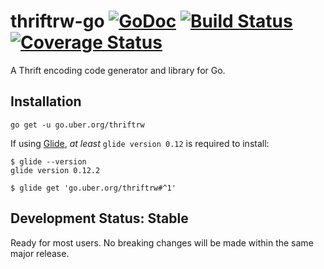 # thriftrw-go [![GoDoc][doc-img]][doc] [![Build Status][ci-img]][ci] [![Coverage Status][cov-img]][cov]

A Thrift encoding code generator and library for Go.

## Installation

```
go get -u go.uber.org/thriftrw
```

If using [Glide](https://github.com/Masterminds/glide), *at least* `glide version 0.12` is required to install:

```
$ glide --version
glide version 0.12.2

$ glide get 'go.uber.org/thriftrw#^1'
```

## Development Status: Stable

Ready for most users. No breaking changes will be made within the same major
release.

[doc-img]: https://godoc.org/go.uber.org/thriftrw?status.svg
[doc]: https://godoc.org/go.uber.org/thriftrw
[ci-img]: https://travis-ci.com/thriftrw/thriftrw-go.svg?branch=master
[cov-img]: https://coveralls.io/repos/github/thriftrw/thriftrw-go/badge.svg?branch=master
[ci]: https://travis-ci.com/thriftrw/thriftrw-go
[cov]: https://coveralls.io/github/thriftrw/thriftrw-go?branch=master
